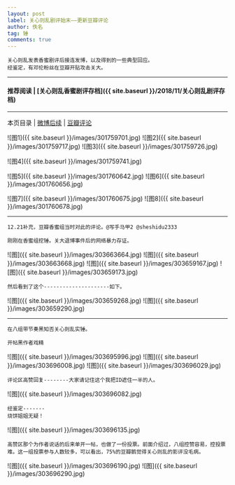 ```yaml
---
layout: post
label: 关心则乱剧评始末——更新豆瓣评论
author: 佚名
tag: 锤
comments: true
---
```


    关心则乱发表香蜜剧评后接连发博，以及得到的一些典型回应。
    经鉴定，有邓伦粉丝在豆瓣开贴攻击关大。
    
---
#### 推荐阅读 | [关心则乱香蜜剧评存档]({{ site.baseurl }}/2018/11/关心则乱剧评存档)
---

本页目录 \| [微博后续](#dxjjb) \| [豆瓣评论](#dxjjd) 

<a class="anchor" name="dxjjb"></a>

![图1]({{ site.baseurl }}/images/301759701.jpg)
![图2]({{ site.baseurl }}/images/301759717.jpg)
![图3]({{ site.baseurl }}/images/301759726.jpg)

![图4]({{ site.baseurl }}/images/301759741.jpg)

![图5]({{ site.baseurl }}/images/301760642.jpg)
![图6]({{ site.baseurl }}/images/301760656.jpg)

![图7]({{ site.baseurl }}/images/301760675.jpg)
![图8]({{ site.baseurl }}/images/301760678.jpg)

---

<a class="anchor" name="dxjjd"></a>

    12.21补充，豆瓣香蜜组当时对此的评论。@写手马甲2 @sheshidu2333
    
    刚刚在香蜜组挖锤。关大退博事件后的网络暴力存证。

![图]({{ site.baseurl }}/images/303663664.jpg)
![图]({{ site.baseurl }}/images/303663668.jpg)
![图]({{ site.baseurl }}/images/303659167.jpg)
![图]({{ site.baseurl }}/images/303659173.jpg)

    然后看到了这个---------------------如下。

![图]({{ site.baseurl }}/images/303659268.jpg)
![图]({{ site.baseurl }}/images/303659290.jpg)


---

    在八组带节奏黑知否关心则乱实锤。
    
    开帖黑作者戏精
    
![图]({{ site.baseurl }}/images/303695996.jpg)
![图]({{ site.baseurl }}/images/303696008.jpg)
![图]({{ site.baseurl }}/images/303696029.jpg)

    评论区高赞回复--------大家请记住这个我把ID遮住一半的人。
    
![图]({{ site.baseurl }}/images/303696082.jpg)

    经鉴定-------
    烧饼姐姐无疑！
    
![图]({{ site.baseurl }}/images/303696135.jpg)

    高赞区那个为作者说话的后来单开一帖，也做了一份投票。前面介绍过，八组控赞容易，控投票难。这一组投票参与人数较多，可以看出，75%的豆瓣鹅觉得关心则乱的影评没毛病。
    
![图]({{ site.baseurl }}/images/303696190.jpg)
![图]({{ site.baseurl }}/images/303696290.jpg)


